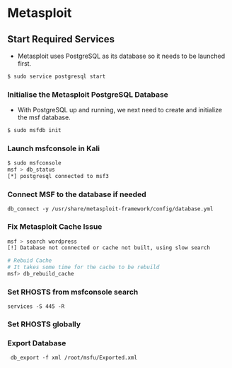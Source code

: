 # Metasploit

## Start Required Services <a href="#start-required-services" id="start-required-services"></a>

* Metasploit uses PostgreSQL as its database so it needs to be launched first.

```bash
$ sudo service postgresql start
```

### Initialise the Metasploit PostgreSQL Database <a href="#initialise-the-metasploit-postgresql-database" id="initialise-the-metasploit-postgresql-database"></a>

* With PostgreSQL up and running, we next need to create and initialize the msf database.

```bash
$ sudo msfdb init
```

### Launch msfconsole in Kali <a href="#launch-msfconsole-in-kali" id="launch-msfconsole-in-kali"></a>

```bash
$ sudo msfconsole
msf > db_status
[*] postgresql connected to msf3
```

### Connect MSF to the database if needed

```
db_connect -y /usr/share/metasploit-framework/config/database.yml
```

### Fix Metasploit Cache Issue <a href="#fix-metasploit-cache-issue" id="fix-metasploit-cache-issue"></a>

```bash
msf > search wordpress
[!] Database not connected or cache not built, using slow search

# Rebuid Cache
# It takes some time for the cache to be rebuild
msf> db_rebuild_cache
```

### Set RHOSTS from msfconsole search

```
services -S 445 -R
```

### Set RHOSTS globally

### Export Database

```
 db_export -f xml /root/msfu/Exported.xml
```
